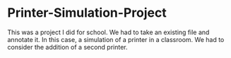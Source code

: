 # Printer-Simulation-Project
This was a project I did for school. We had to take an existing file and annotate it. In this case, a simulation of a printer in a classroom. We had to consider the addition of a second printer.
